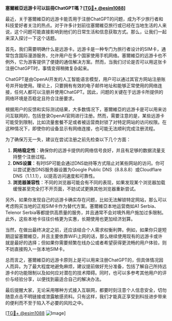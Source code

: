 **塞爾維亞远游卡可以註冊ChatGPT嗎？[[TG💪+ @esim1088](https://t.me/s/esim1088)]**

最近，关于塞爾維亞的远游卡能否用于注册ChatGPT的问题，成为不少旅行者和科技爱好者关注的热点。对于许多计划前往塞爾維亞旅行或已经在当地生活的人来说，这个问题可能直接影响到他们的日常生活和信息获取方式。那么，让我们一起来深入探讨一下这个话题。

首先，我们需要明确什么是远游卡。远游卡是一种专门为旅行者设计的SIM卡，通常包含国际漫游服务，允许用户在多个国家使用手机网络。塞爾維亞的远游卡也不例外，它为游客提供了便捷的通信解决方案。然而，当我们讨论是否可以用这张卡注册ChatGPT时，事情变得稍微复杂起来。

ChatGPT是由OpenAI开发的人工智能语言模型，用户可以通过其官方网站注册账号并开始使用。理论上，只要拥有有效的电子邮件地址和能够正常使用的网络连接，任何人都可以注册并使用ChatGPT。因此，问题的关键在于远游卡所提供的网络环境是否稳定且符合注册要求。

根据用户的反馈和实际测试结果，大多数情况下，塞爾維亞的远游卡是可以用来访问互联网的，包括登录OpenAI官网进行注册。然而，需要注意的是，某些远游卡可能受到限制，比如流量套餐不足或者被运营商封锁了对特定网站的访问权限。在这种情况下，即使你的设备显示有网络连接，也可能无法顺利完成注册流程。

为了确保万无一失，建议在尝试注册之前先检查以下几个方面：

1. **网络稳定性**：确保你的远游卡提供的网络信号良好，并且有足够的数据流量支持整个注册过程。
2. **DNS设置**：有时ISP可能会通过DNS劫持等方式阻止对某些网站的访问。你可以尝试更改DNS服务器设置为Google Public DNS（8.8.8.8）或Cloudflare DNS（1.1.1.1），以提高访问速度和可靠性。
3. **浏览器兼容性**：不同的浏览器可能会有不同的表现，如果发现某个浏览器加载缓慢甚至完全打不开页面，不妨试试更换其他浏览器重新尝试。

另外，如果你发现自己的远游卡确实存在问题，比如无法解锁特定网站，那么可以考虑购买当地的正规SIM卡作为替代方案。塞爾維亞本地运营商如A1 Serbia、Telenor Serbia等都提供高质量的服务，并且通常不会对境外用户施加过多限制。此外，这些本地卡往往价格更为实惠，长期使用也更加经济划算。

当然，在做出最终决定之前，还应该结合个人需求权衡利弊。例如，如果你只是短期逗留塞爾維亞，并且主要依靠WiFi上网的话，那么继续使用现有的远游卡或许就是最好的选择；但如果你需要频繁在线办公或者希望获得更流畅的用户体验，则不妨直接购入一张本地SIM卡。

总而言之，塞爾維亞的远游卡原则上是可以用来注册ChatGPT的，但具体情况因人而异。为了最大程度地避免麻烦，建议提前做好充分准备，包括了解自己所持远游卡的功能限制以及如何应对潜在的技术障碍。同时，也可以多参考其他用户的评价与经验分享，以便找到最适合自己的解决办法。

最后提醒大家，无论采用哪种方式接入互联网，都要时刻注意个人信息安全，切勿随意点击不明链接或泄露敏感资料。只有这样，我们才能真正享受到科技进步带来的便利而不至于陷入不必要的风险之中。

[[TG💪+ @esim1088](https://t.me/s/esim1088) ![Image](https://i.postimg.cc/4NQfJmqS/Snipaste-2025-05-13-00-14-12.png)]